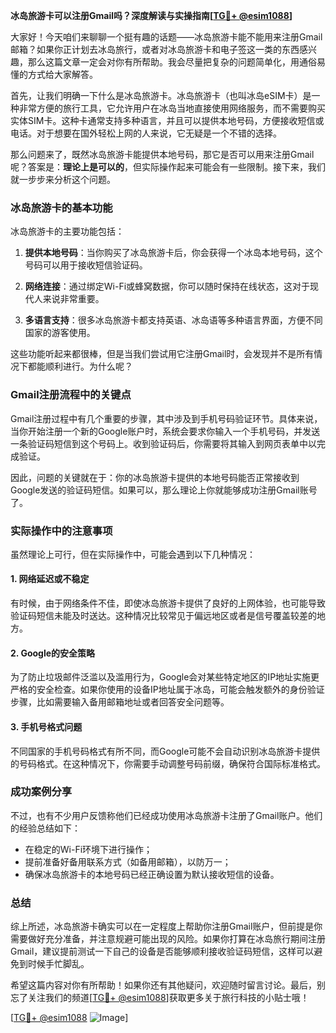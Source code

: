 **冰岛旅游卡可以注册Gmail吗？深度解读与实操指南[[TG💪+ @esim1088](https://t.me/s/esim1088)]**

大家好！今天咱们来聊聊一个挺有趣的话题——冰岛旅游卡能不能用来注册Gmail邮箱？如果你正计划去冰岛旅行，或者对冰岛旅游卡和电子签这一类的东西感兴趣，那么这篇文章一定会对你有所帮助。我会尽量把复杂的问题简单化，用通俗易懂的方式给大家解答。

首先，让我们明确一下什么是冰岛旅游卡。冰岛旅游卡（也叫冰岛eSIM卡）是一种非常方便的旅行工具，它允许用户在冰岛当地直接使用网络服务，而不需要购买实体SIM卡。这种卡通常支持多种语言，并且可以提供本地号码，方便接收短信或电话。对于想要在国外轻松上网的人来说，它无疑是一个不错的选择。

那么问题来了，既然冰岛旅游卡能提供本地号码，那它是否可以用来注册Gmail呢？答案是：**理论上是可以的**，但实际操作起来可能会有一些限制。接下来，我们就一步步来分析这个问题。

### 冰岛旅游卡的基本功能

冰岛旅游卡的主要功能包括：

1. **提供本地号码**：当你购买了冰岛旅游卡后，你会获得一个冰岛本地号码，这个号码可以用于接收短信验证码。
   
2. **网络连接**：通过绑定Wi-Fi或蜂窝数据，你可以随时保持在线状态，这对于现代人来说非常重要。

3. **多语言支持**：很多冰岛旅游卡都支持英语、冰岛语等多种语言界面，方便不同国家的游客使用。

这些功能听起来都很棒，但是当我们尝试用它注册Gmail时，会发现并不是所有情况下都能顺利进行。为什么呢？

### Gmail注册流程中的关键点

Gmail注册过程中有几个重要的步骤，其中涉及到手机号码验证环节。具体来说，当你开始注册一个新的Google账户时，系统会要求你输入一个手机号码，并发送一条验证码短信到这个号码上。收到验证码后，你需要将其输入到网页表单中以完成验证。

因此，问题的关键就在于：你的冰岛旅游卡提供的本地号码能否正常接收到Google发送的验证码短信。如果可以，那么理论上你就能够成功注册Gmail账号了。

### 实际操作中的注意事项

虽然理论上可行，但在实际操作中，可能会遇到以下几种情况：

#### 1. 网络延迟或不稳定
有时候，由于网络条件不佳，即使冰岛旅游卡提供了良好的上网体验，也可能导致验证码短信未能及时送达。这种情况比较常见于偏远地区或者是信号覆盖较差的地方。

#### 2. Google的安全策略
为了防止垃圾邮件泛滥以及滥用行为，Google会对某些特定地区的IP地址实施更严格的安全检查。如果你使用的设备IP地址属于冰岛，可能会触发额外的身份验证步骤，比如需要输入备用邮箱地址或者回答安全问题等。

#### 3. 手机号格式问题
不同国家的手机号码格式有所不同，而Google可能不会自动识别冰岛旅游卡提供的号码格式。在这种情况下，你需要手动调整号码前缀，确保符合国际标准格式。

### 成功案例分享

不过，也有不少用户反馈称他们已经成功使用冰岛旅游卡注册了Gmail账户。他们的经验总结如下：

- 在稳定的Wi-Fi环境下进行操作；
- 提前准备好备用联系方式（如备用邮箱），以防万一；
- 确保冰岛旅游卡的本地号码已经正确设置为默认接收短信的设备。

### 总结

综上所述，冰岛旅游卡确实可以在一定程度上帮助你注册Gmail账户，但前提是你需要做好充分准备，并注意规避可能出现的风险。如果你打算在冰岛旅行期间注册Gmail，建议提前测试一下自己的设备是否能够顺利接收验证码短信，这样可以避免到时候手忙脚乱。

希望这篇内容对你有所帮助！如果你还有其他疑问，欢迎随时留言讨论。最后，别忘了关注我们的频道[[TG💪+ @esim1088](https://t.me/s/esim1088)]获取更多关于旅行科技的小贴士哦！

[[TG💪+ @esim1088](https://t.me/s/esim1088) ![Image](https://i.postimg.cc/4NQfJmqS/Snipaste-2025-05-13-00-14-12.png)]